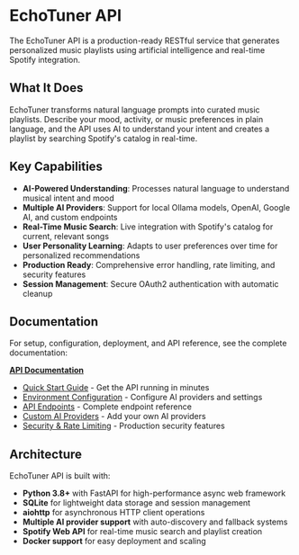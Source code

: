 # EchoTuner API

The EchoTuner API is a production-ready RESTful service that generates personalized music playlists using artificial intelligence and real-time Spotify integration.

## What It Does

EchoTuner transforms natural language prompts into curated music playlists. Describe your mood, activity, or music preferences in plain language, and the API uses AI to understand your intent and creates a playlist by searching Spotify's catalog in real-time.

## Key Capabilities

- **AI-Powered Understanding**: Processes natural language to understand musical intent and mood
- **Multiple AI Providers**: Support for local Ollama models, OpenAI, Google AI, and custom endpoints
- **Real-Time Music Search**: Live integration with Spotify's catalog for current, relevant songs
- **User Personality Learning**: Adapts to user preferences over time for personalized recommendations
- **Production Ready**: Comprehensive error handling, rate limiting, and security features
- **Session Management**: Secure OAuth2 authentication with automatic cleanup

## Documentation

For setup, configuration, deployment, and API reference, see the complete documentation:

**[API Documentation](../docs/api/)**

- [Quick Start Guide](../docs/api/quick-start.md) - Get the API running in minutes
- [Environment Configuration](../docs/api/customization/environment.md) - Configure AI providers and settings
- [API Endpoints](../docs/api/endpoints/) - Complete endpoint reference
- [Custom AI Providers](../docs/api/customization/ai-providers.md) - Add your own AI providers
- [Security & Rate Limiting](../docs/api/customization/security.md) - Production security features

## Architecture

EchoTuner API is built with:

- **Python 3.8+** with FastAPI for high-performance async web framework
- **SQLite** for lightweight data storage and session management
- **aiohttp** for asynchronous HTTP client operations
- **Multiple AI provider support** with auto-discovery and fallback systems
- **Spotify Web API** for real-time music search and playlist creation
- **Docker support** for easy deployment and scaling
